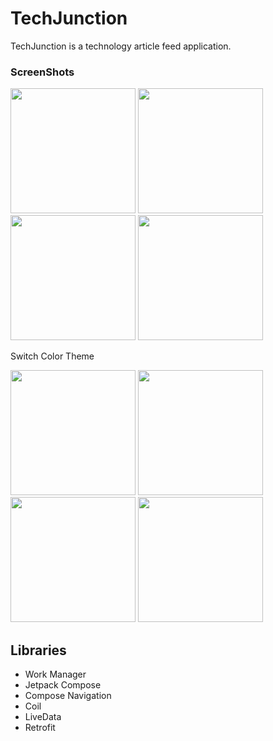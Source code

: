 # TechJunction

TechJunction is a technology article feed application.  

### ScreenShots

<p>
  <img src="https://github.com/eotw95/TechJunction/assets/98305024/53e5ed24-0e2a-4695-8efc-75771ac3afb5" alt="" width="200px">
  <img src="https://github.com/eotw95/TechJunction/assets/98305024/368a5414-f4ef-41b4-9723-2f122dfd43af" alt="" width="200px">
  <img src="https://github.com/eotw95/TechJunction/assets/98305024/6bd14a0f-551d-4d71-aa8a-a7f31cb5a0f0" alt="" width="200px">
  <img src="https://github.com/eotw95/TechJunction/assets/98305024/bf73a35d-fff5-441e-9242-7aea2816201e" alt="" width="200px">
</p>

Switch Color Theme
<p>
  <img src="https://github.com/eotw95/TechJunction/assets/98305024/038b12d3-5b50-4b61-bb98-13348d4c5e70" alt="" width="200px">
  <img src="https://github.com/eotw95/TechJunction/assets/98305024/afa336ef-30ed-4f13-bbfe-382d90503d07" alt="" width="200px">
  <img src="https://github.com/eotw95/TechJunction/assets/98305024/157f2570-e404-45fa-92dc-d18aa68f8bee" alt="" width="200px">
  <img src="https://github.com/eotw95/TechJunction/assets/98305024/5a2cebb1-f5e8-46c4-9e0f-283003a045d4" alt="" width="200px">
</p>

## Libraries

* Work Manager
* Jetpack Compose
* Compose Navigation
* Coil
* LiveData
* Retrofit
